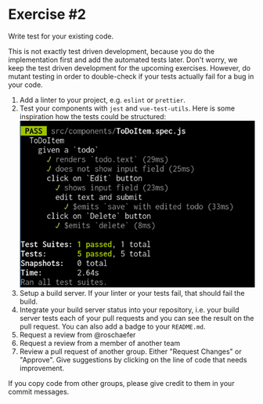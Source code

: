 # Exercise \#2

Write test for your existing code.

This is not exactly test driven development, because you do the implementation
first and add the automated tests later. Don't worry, we keep the test driven
development for the upcoming exercises. However, do mutant testing in order to
double-check if your tests actually fail for a bug in your code.

1. Add a linter to your project, e.g. `eslint` or `prettier`.
2. Test your components with `jest` and `vue-test-utils`. Here is some
   inspiration how the tests could be structured:
   ![Terminal output](./terminal.png)
3. Setup a build server. If your linter or your tests fail, that should fail the
   build.
4. Integrate your build server status into your repository, i.e. your build
   server tests each of your pull requests and you can see the result on the
   pull request. You can also add a badge to your `README.md`.
5. Request a review from @roschaefer
6. Request a review from a member of another team
7. Review a pull request of another group. Either "Request Changes" or
   "Approve". Give suggestions by clicking on the line of code that needs
   improvement.

If you copy code from other groups, please give credit to them in your commit
messages.

